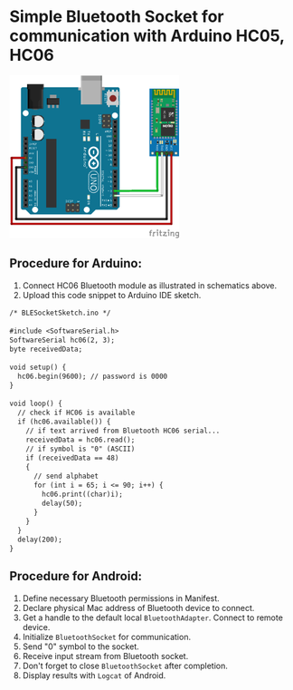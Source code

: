 # Simple Bluetooth Socket for communication with Arduino HC05, HC06

<img src="./Screenshots/arduino-bluetooth-hc06.png" width="300">  

## Procedure for Arduino:
1. Connect HC06 Bluetooth module as illustrated in schematics above.  
2. Upload this code snippet to Arduino IDE sketch.

``` arduino
/* BLESocketSketch.ino */

#include <SoftwareSerial.h>
SoftwareSerial hc06(2, 3);
byte receivedData;

void setup() {
  hc06.begin(9600); // password is 0000
}

void loop() {
  // check if HC06 is available
  if (hc06.available()) {
    // if text arrived from Bluetooth HC06 serial...
    receivedData = hc06.read();
    // if symbol is "0" (ASCII)
    if (receivedData == 48)
    {
      // send alphabet
      for (int i = 65; i <= 90; i++) {
        hc06.print((char)i);
        delay(50);
      }
    }
  }
  delay(200);
}
``` 

## Procedure for Android:

1. Define necessary Bluetooth permissions in Manifest.
2. Declare physical Mac address of Bluetooth device to connect.
3. Get a handle to the default local `BluetoothAdapter`. Connect to remote device.
4. Initialize `BluetoothSocket` for communication.
5. Send "0" symbol to the socket.
6. Receive input stream from Bluetooth socket.
7. Don't forget to close `BluetoothSocket` after completion.
8. Display results with `Logcat` of Android.